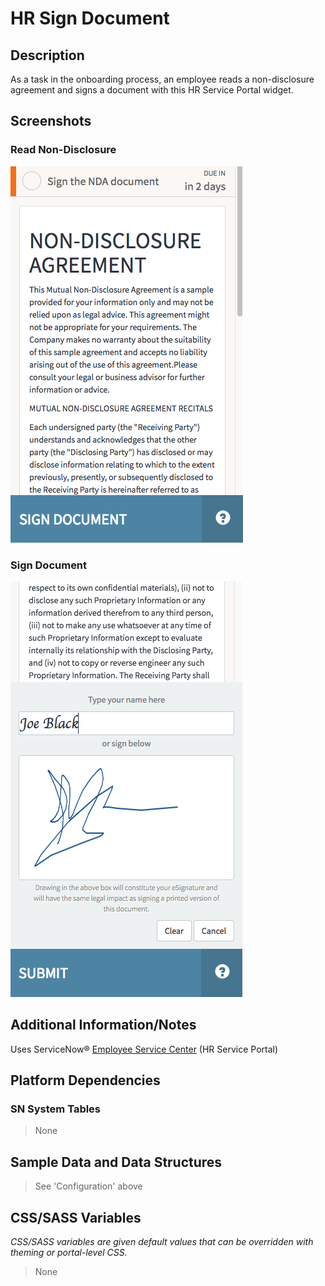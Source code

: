 # HR Sign Document

## Description

As a task in the onboarding process, an employee reads a non-disclosure agreement and signs a document with this HR Service Portal widget.

## Screenshots

### Read Non-Disclosure

![HR Sign Document](../../images/hr-read-non-disclosure.png)

### Sign Document

![HR Sign Document](../../images/hr-sign-document.png)

## Additional Information/Notes

Uses ServiceNow® [Employee Service Center](https://docs.servicenow.com/bundle/kingston-hr-service-delivery/page/product/human-resources/concept/c_UseTheHRSMPortal.html) (HR Service Portal)

## Platform Dependencies

### SN System Tables

> None

## Sample Data and Data Structures

> See 'Configuration' above

## CSS/SASS Variables

_CSS/SASS variables are given default values that can be overridden with theming or portal-level CSS._

> None